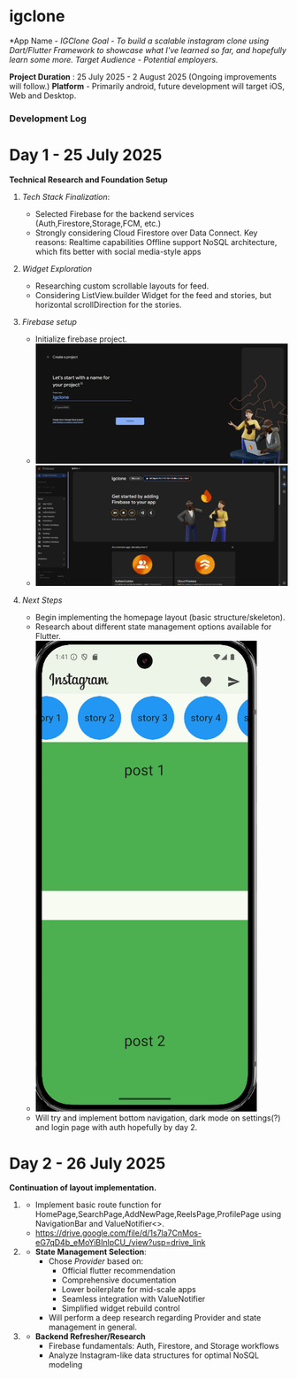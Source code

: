 # igclone

*App Name - *IGClone*
*Goal - To build a scalable instagram clone using Dart/Flutter Framework to showcase what I've learned so far, and hopefully learn some more.*
*Target Audience - Potential employers.*

**Project Duration** : 25 July 2025 - 2 August 2025 (Ongoing improvements will follow.)
**Platform** - Primarily android, future development will target iOS, Web and Desktop.

### Development Log ###

# Day 1 - 25 July 2025

**Technical Research and Foundation Setup**
1. *Tech Stack Finalization*:
    - Selected Firebase for the backend services (Auth,Firestore,Storage,FCM, etc.)
    - Strongly considering Cloud Firestore over Data Connect.
        Key reasons:
            Realtime capabilities
            Offline support
            NoSQL architecture, which fits better with social media-style apps

2. *Widget Exploration*
    - Researching custom scrollable layouts for feed.
    - Considering ListView.builder Widget for the feed and stories, but horizontal scrollDirection for the stories.

3.  *Firebase setup*
    - Initialize firebase project.
    - ![](assets/screenshots/firebaseproject.png "firebase initial setup")
    - ![](assets/screenshots/firebaseproject2.png "firebase initial setup")

4. *Next Steps*
   - Begin implementing the homepage layout (basic structure/skeleton).
   - Research about different state management options available for Flutter.
   - ![](assets/screenshots/day1screenshot1.png "day 1 screenshot")
   - Will try and implement bottom navigation, dark mode on settings(?) and login page with auth hopefully  by day 2.

# Day 2 - 26 July 2025

**Continuation of layout implementation.**

1. - Implement basic route function for HomePage,SearchPage,AddNewPage,ReelsPage,ProfilePage using NavigationBar and ValueNotifier<>.
   - https://drive.google.com/file/d/1s7la7CnMos-eG7qD4b_eMoYiBInlpCU_/view?usp=drive_link
   

2. - **State Management Selection**:
        - Chose *Provider* based on:
            - Official flutter recommendation
            - Comprehensive documentation
            - Lower boilerplate for mid-scale apps
            - Seamless integration with ValueNotifier
            - Simplified widget rebuild control
        - Will perform a deep research regarding Provider and state management in general.

3.  - **Backend Refresher/Research**
        - Firebase fundamentals: Auth, Firestore, and Storage workflows
        - Analyze Instagram-like data structures for optimal NoSQL modeling
